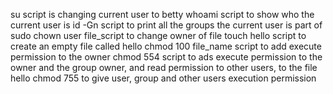 su script is changing current user to betty
whoami script to show who the current user is
id -Gn script to print all the groups the current user is part of
sudo chown user file_script to change owner of file
touch hello script to create an empty file called hello
chmod 100 file_name script to add execute permission to the owner
chmod 554 script to ads execute permission to the owner and the group owner, and read permission to other users, to the file hello
chmod 755 to give user, group and other users execution permission
